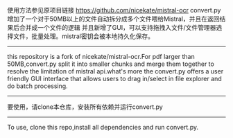 
使用方法参见原项目链接 https://github.com/nicekate/mistral-ocr
convert.py增加了一个对于50MB以上的文件自动拆分成多个文件喂给Mistral，并且在返回结果后合并成一个文件的逻辑 并且新增了GUI，可以支持拖拽入文件/文件管理器选择文件，批量处理。mistral密钥会被本地持久化保存。

---

this repository is a fork of nicekate/mistral-ocr.For pdf larger than 50MB,convert.py split it into smaller chunks and merge them together to resolve the limitation of mistral api.what's more the convert.py offers a user friendly GUI interface that allows users to 
drag in/select in file explorer and do batch processing.

---

要使用，请clone本仓库，安装所有依赖并运行convert.py

---
To use, clone this repo,install all dependencies and run convert.py.
